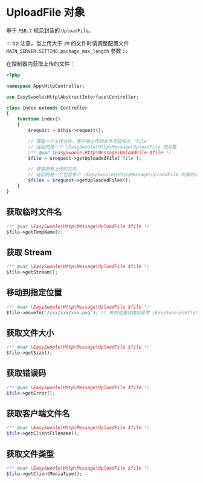 
# UploadFile 对象

基于 [`PSR-7`](https://www.php-fig.org/psr/psr-7/) 规范封装的 `UploadFile`。

::: tip
  注意，当上传大于 `2M` 的文件时请调整配置文件 `MAIN_SERVER.SETTING.package_max_length` 参数
:::

在控制器内获取上传的文件：

```php
<?php

namespace App\HttpController;

use EasySwoole\Http\AbstractInterface\Controller;

class Index extends Controller
{
    function index()
    {
        $request = $this->request();

        // 获取一个上传文件，客户端上传的文件字段名为 'file'
        // 返回的是一个 \EasySwoole\Http\Message\UploadFile 的对象
        /** @var \EasySwoole\Http\Message\UploadFile $file */
        $file = $request->getUploadedFile('file');

        // 获取所有上传的文件
        // 返回的是一个包含多个 \EasySwoole\Http\Message\UploadFile 对象的对象数组
        $files = $request->getUploadedFiles();
    }
}
```

## 获取临时文件名

```php
/** @var \EasySwoole\Http\Message\UploadFile $file */
$file->getTempName();
```

## 获取 Stream

```php
/** @var \EasySwoole\Http\Message\UploadFile $file */
$file->getStream();
```

## 移动到指定位置

```php
/** @var \EasySwoole\Http\Message\UploadFile $file */
$file->moveTo('/xxx/xxx/xxx.png'); // 失败这里会抛出异常 \EasySwoole\Http\Exception\FileException
```

## 获取文件大小

```php
/** @var \EasySwoole\Http\Message\UploadFile $file */
$file->getSize();
```

## 获取错误码

```php
/** @var \EasySwoole\Http\Message\UploadFile $file */
$file->getError();
```

## 获取客户端文件名

```php
/** @var \EasySwoole\Http\Message\UploadFile $file */
$file->getClientFilename();
```

## 获取文件类型

```php
/** @var \EasySwoole\Http\Message\UploadFile $file */
$file->getClientMediaType();
```
